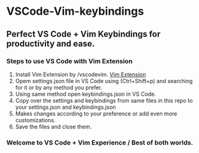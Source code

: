 # VSCode-Vim-keybindings
## Perfect VS Code + Vim  Keybindings for productivity and ease.
### Steps to use VS Code with Vim Extension 
1. Install Vim Extension by /vscodevim. [Vim Extension](https://marketplace.visualstudio.com/items?itemName=vscodevim.vim)
2. Opem settings.json file in VS Code using (Ctrl+Shift+p) and searching for it or by any method you prefer.
3. Using same method open keybindings.json in VS Code.
4. Copy over the settings and keybindings from same files in this repo to your settings.json and keybindings.json
5. Makes changes according to your preference or add even more customizations.
6. Save the files and close them.
### Welcome to VS Code + Vim Experience / Best of both worlds. 
